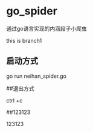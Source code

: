# go_spider
通过go语言实现的内涵段子小爬虫

this is branch1

## 启动方式

go run neihan_spider.go

##退出方式

ctrl +c

##123123

123123
